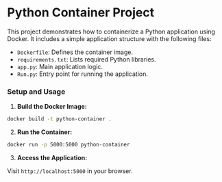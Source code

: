 # Python Container Project

This project demonstrates how to containerize a Python application using Docker. It includes a simple application structure with the following files:

* `Dockerfile`: Defines the container image.
* `requirements.txt`: Lists required Python libraries.
* `app.py`: Main application logic.
* `Run.py`: Entry point for running the application.

### Setup and Usage

1. **Build the Docker Image:**

```bash
docker build -t python-container .
```

2. **Run the Container:**

```bash
docker run -p 5000:5000 python-container
```

3. **Access the Application:**

Visit `http://localhost:5000` in your browser.
